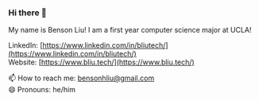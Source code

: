 ### Hi there 👋

My name is Benson Liu! I am a first year computer science major at UCLA!

LinkedIn: [https://www.linkedin.com/in/bliutech/](https://www.linkedin.com/in/bliutech/) \
Website: [https://www.bliu.tech/](https://www.bliu.tech/) 

📫 How to reach me: bensonhliu@gmail.com\
😄 Pronouns: he/him

<!--
**bliutech/bliutech** is a ✨ _special_ ✨ repository because its `README.md` (this file) appears on your GitHub profile.

Here are some ideas to get you started:

- 🔭 I’m currently working on ...
- 🌱 I’m currently learning ...
- 👯 I’m looking to collaborate on ...
- 🤔 I’m looking for help with ...
- 💬 Ask me about ...
- 📫 How to reach me: ...
- 😄 Pronouns: ...
- ⚡ Fun fact: ...
-->
